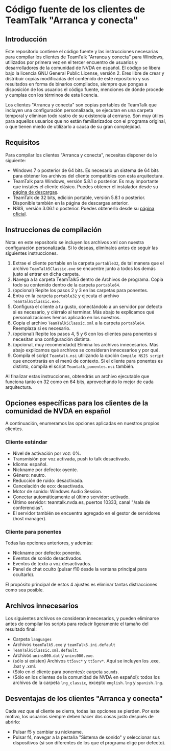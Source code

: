 # Código fuente de los clientes de TeamTalk "Arranca y conecta"

## Introducción

Este repositorio contiene el código fuente y las instrucciones necesarias para compilar los clientes de TeamTalk "Arranca y conecta" para Windows, utilizados por primera vez en el tercer encuentro de usuarios y desarrolladores de la comunidad de NVDA en español. El código se libera bajo la licencia GNU General Public License, versión 2. Eres libre de crear y distribuir copias modificadas del contenido de este repositorio y sus resultados en forma de binarios compilados, siempre que pongas a disposición de los usuarios el código fuente, menciones de dónde procede y cumplas con los términos de esta licencia.

Los clientes "Arranca y conecta" son copias portables de TeamTalk que incluyen una configuración personalizada, se ejecutan en una carpeta temporal y eliminan todo rastro de su existencia al cerrarse. Son muy útiles para aquellos usuarios que no están familiarizados con el programa original, o que tienen miedo de utilizarlo a causa de su gran complejidad.

## Requisitos

Para compilar los clientes "Arranca y conecta", necesitas disponer de lo siguiente:

* Windows 7 o posterior de 64 bits. Es necesario un sistema de 64 bits para obtener los archivos del cliente compatibles con esta arquitectura.
* TeamTalk para Windows, versión 5.8.1 o posterior. Es muy importante que instales el cliente clásico. Puedes obtener el instalador desde su [página de descargas](https://bearware.dk/?page_id=353).
* TeamTalk de 32 bits, edición portable, versión 5.8.1 o posterior. Disponible también en la página de descargas anterior.
* NSIS, versión 3.06.1 o posterior. Puedes obtenerlo desde su [página oficial](https://nsis.sourceforge.io/Main_Page).

## Instrucciones de compilación

Nota: en este repositorio se incluyen los archivos xml con nuestra configuración personalizada. Si lo deseas, elimínalos antes de seguir las siguientes instrucciones.

1. Extrae el cliente portable en la carpeta `portable32`, de tal manera que el archivo `TeamTalk5Classic.exe` se encuentre junto a todos los demás justo al entrar en dicha carpeta.
2. Navega a la carpeta TeamTalk5 dentro de Archivos de programa. Copia todo su contenido dentro de la carpeta `portable64`.
3. (opcional) Repite los pasos 2 y 3 en las carpetas para ponentes.
4. Entra en la carpeta `portable32` y ejecuta el archivo `TeamTalk5Classic.exe`.
5. Configura el cliente a tu gusto, conectándolo a un servidor por defecto si es necesario, y ciérralo al terminar. Más abajo te explicamos qué personalizaciones hemos aplicado en los nuestros.
6. Copia el archivo `TeamTalk5Classic.xml` a la carpeta `portable64`. Reemplaza si es necesario.
7. (opcional) Repite los pasos 4, 5 y 6 con los clientes para ponentes si necesitan una configuración distinta.
8. (opcional, muy recomendado) Elimina los archivos innecesarios. Más abajo explicamos qué archivos se consideran innecesarios y por qué.
9. Compila el script `Teamtalk.nsi` utilizando la opción `Compile NSIS script` que encontrarás en el menú de contexto. Si el cliente para ponentes es distinto, compila el script `Teamtalk_ponentes.nsi` también.

Al finalizar estas instrucciones, obtendrás un archivo ejecutable que funciona tanto en 32 como en 64 bits, aprovechando lo mejor de cada arquitectura.

## Opciones específicas para los clientes de la comunidad de NVDA en español

A continuación, enumeramos las opciones aplicadas en nuestros propios clientes.

### Cliente estándar

* Nivel de activación por voz: 0%.
* Transmisión por voz activada, push to talk desactivado.
* Idioma: español.
* Nickname por defecto: oyente.
* Género: neutro.
* Reducción de ruido: desactivada.
* Cancelación de eco: desactivada.
* Motor de sonido: Windows Audio Session.
* Conectar automáticamente al último servidor: activado.
* Último servidor: teamtalk.nvda.es, puertos 10333, canal "/sala de conferencias".
* El servidor también se encuentra agregado en el gestor de servidores (host manager).

### Cliente para ponentes

Todas las opciones anteriores, y además:

* Nickname por defecto: ponente.
* Eventos de sonido desactivados.
* Eventos de texto a voz desactivados.
* Panel de chat oculto (pulsar f10 desde la ventana principal para ocultarlo).

El propósito principal de estos 4 ajustes es eliminar tantas distracciones como sea posible.

## Archivos innecesarios

Los siguientes archivos se consideran innecesarios, y pueden eliminarse antes de compilar los scripts para reducir ligeramente el tamaño del resultado final:

* Carpeta `languages`
* Archivos `teamTalk5.exe` y `teamTalk5.ini.default`
* `TeamTalk5Classic.xml.default`.
* Archivos `unins000.dat` y `unins000.exe`.
* (sólo si existen) Archivos `tt5svc*` y `tt5srv*`. Aquí se incluyen los .exe, .bat y .xml.
* (Sólo en el cliente para ponentes): carpeta `sounds`.
* (Sólo en los clientes de la comunidad de NVDA en español): todos los archivos de la carpeta `lng_classic`, excepto `english.lng` y `spanish.lng`.

## Desventajas de los clientes "Arranca y conecta"

Cada vez que el cliente se cierra, todas las opciones se pierden. Por este motivo, los usuarios siempre deben hacer dos cosas justo después de abrirlo:

* Pulsar f5 y cambiar su nickname.
* Pulsar f4, navegar a la pestaña "Sistema de sonido" y seleccionar sus dispositivos (si son diferentes de los que el programa elige por defecto).

